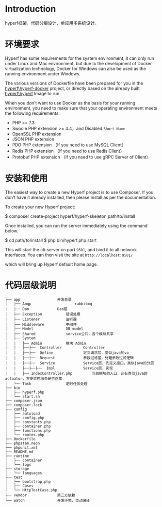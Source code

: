 # Introduction

hyperf框架，代码分层设计，单应用多系统设计。

# 环境要求

Hyperf has some requirements for the system environment, it can only run under Linux and Mac environment, but due to the development of Docker virtualization technology, Docker for Windows can also be used as the running environment under Windows.

The various versions of Dockerfile have been prepared for you in the [hyperf\hyperf-docker](https://github.com/hyperf/hyperf-docker) project, or directly based on the already built [hyperf\hyperf](https://hub.docker.com/r/hyperf/hyperf) Image to run.

When you don't want to use Docker as the basis for your running environment, you need to make sure that your operating environment meets the following requirements:  

 - PHP >= 7.3
 - Swoole PHP extension >= 4.4，and Disabled `Short Name`
 - OpenSSL PHP extension
 - JSON PHP extension
 - PDO PHP extension （If you need to use MySQL Client）
 - Redis PHP extension （If you need to use Redis Client）
 - Protobuf PHP extension （If you need to use gRPC Server of Client）

# 安装和使用

The easiest way to create a new Hyperf project is to use Composer. If you don't have it already installed, then please install as per the documentation.

To create your new Hyperf project:

$ composer create-project hyperf/hyperf-skeleton path/to/install

Once installed, you can run the server immediately using the command below.

$ cd path/to/install
$ php bin/hyperf.php start

This will start the cli-server on port `9501`, and bind it to all network interfaces. You can then visit the site at `http://localhost:9501/`

which will bring up Hyperf default home page.



# 代码层级说明

```
├── app					开发目录
│   ├── Amqp			        rabbitmq
│   ├── Dao				Dao层
│   ├── Exception			错误处理
│   ├── Listener			监听器
│   ├── Middleware			中间件
│   ├── Model				DB model
│   ├── Shared				service公共，各个模块共享
│   ├── System					
|   |   ├── Admin			模块 Admin
|   |   ├──├──  Controller	        Controller
|   |   ├──├──  Define		        定义请求层，类似java的vo
|   |   ├──├──  Request		        参数过滤层，处理参数过滤逻辑
|   |   ├──├──  Service		        Service层，先定义接口，类似java的分层
|   |   ├──├──├──  Impl		        Service层，实现
|   |   ├── IndexController.php         当前模块的入口，还有类似java的actuator，方便监控服务是否正常
│   └── Task				定时任务处理
├── bin
│   ├── hyperf.php
│   └── start.sh
├── composer.json
├── composer.lock
├── config
│   ├── autoload
│   ├── config.php
│   ├── constants.php
│   ├── container.php
│   ├── functions.php
│   └── routes.php
├── Dockerfile
├── phpstan.neon
├── phpunit.xml
├── README.md
├── runtime
│   ├── container
│   └── logs
├── storage
│   └── languages
├── test
│   ├── bootstrap.php
│   ├── Cases
│   └── HttpTestCase.php
├── vendor				第三方依赖
└── watch				开发环境，自动编译
```

